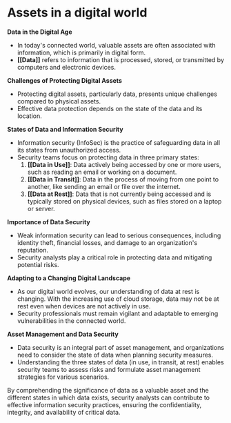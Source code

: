 # Assets in a digital world

**Data in the Digital Age**
- In today's connected world, valuable assets are often associated with information, which is primarily in digital form.
- **[[Data]]** refers to information that is processed, stored, or transmitted by computers and electronic devices.

**Challenges of Protecting Digital Assets**
- Protecting digital assets, particularly data, presents unique challenges compared to physical assets.
- Effective data protection depends on the state of the data and its location.

**States of Data and Information Security**
- Information security (InfoSec) is the practice of safeguarding data in all its states from unauthorized access.
- Security teams focus on protecting data in three primary states:
  1. **[[Data in Use]]**: Data actively being accessed by one or more users, such as reading an email or working on a document.
  2. **[[Data in Transit]]**: Data in the process of moving from one point to another, like sending an email or file over the internet.
  3. **[[Data at Rest]]**: Data that is not currently being accessed and is typically stored on physical devices, such as files stored on a laptop or server.

**Importance of Data Security**
- Weak information security can lead to serious consequences, including identity theft, financial losses, and damage to an organization's reputation.
- Security analysts play a critical role in protecting data and mitigating potential risks.

**Adapting to a Changing Digital Landscape**
- As our digital world evolves, our understanding of data at rest is changing. With the increasing use of cloud storage, data may not be at rest even when devices are not actively in use.
- Security professionals must remain vigilant and adaptable to emerging vulnerabilities in the connected world.

**Asset Management and Data Security**
- Data security is an integral part of asset management, and organizations need to consider the state of data when planning security measures.
- Understanding the three states of data (in use, in transit, at rest) enables security teams to assess risks and formulate asset management strategies for various scenarios.

By comprehending the significance of data as a valuable asset and the different states in which data exists, security analysts can contribute to effective information security practices, ensuring the confidentiality, integrity, and availability of critical data.